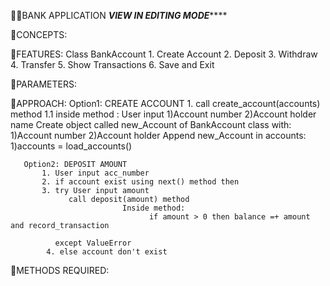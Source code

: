 🧩🧩BANK APPLICATION  ***VIEW IN EDITING MODE*******

🧨CONCEPTS:

🧨FEATURES:
      Class  BankAccount
      1. Create Account
      2. Deposit
      3. Withdraw
      4. Transfer
      5. Show Transactions
      6. Save and Exit

🧨PARAMETERS:


🧨APPROACH:
      Option1: CREATE ACCOUNT
           1. call create_account(accounts) method
                 1.1 inside method :
                  User input
                        1)Account number 2)Account holder name
                  Create object called new_Account of BankAccount class with:
                        1)Account number 2)Account holder
                  Append new_Account in accounts:
                        1)accounts = load_accounts()

       Option2: DEPOSIT AMOUNT
           1. User input acc_number
           2. if account exist using next() method then
           3. try User input amount
                 call deposit(amount) method 
                             Inside method:
                                   if amount > 0 then balance =+ amount and record_transaction
                                   
              except ValueError
            4. else account don't exist
      
              
                  

      
           
            

🧨METHODS REQUIRED:

